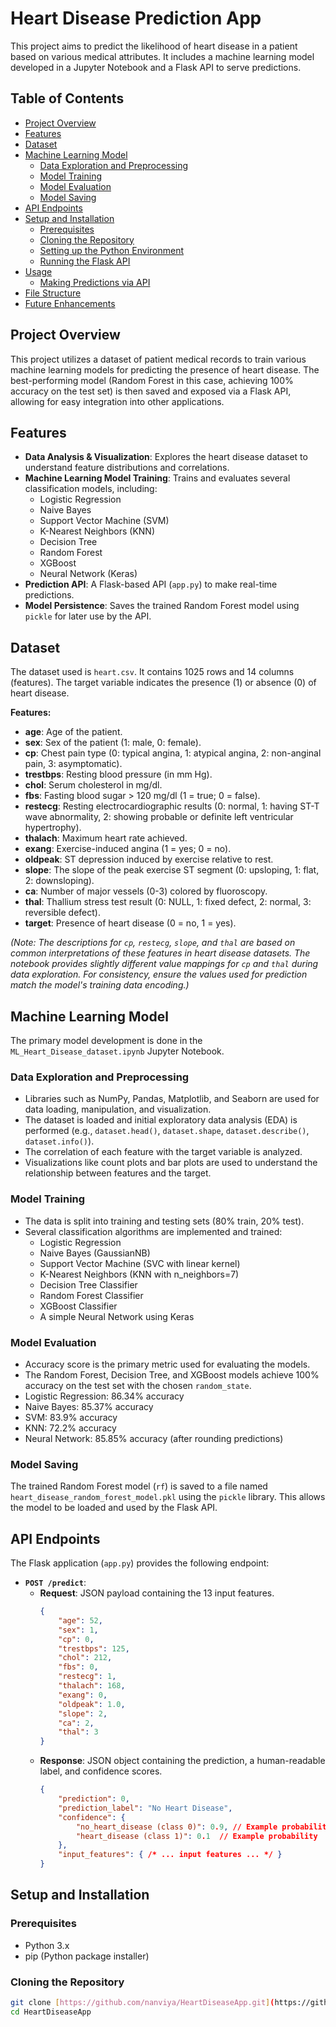 
# Heart Disease Prediction App

This project aims to predict the likelihood of heart disease in a patient based on various medical attributes. It includes a machine learning model developed in a Jupyter Notebook and a Flask API to serve predictions.

## Table of Contents

* [Project Overview](#project-overview)
* [Features](#features)
* [Dataset](#dataset)
* [Machine Learning Model](#machine-learning-model)
    * [Data Exploration and Preprocessing](#data-exploration-and-preprocessing)
    * [Model Training](#model-training)
    * [Model Evaluation](#model-evaluation)
    * [Model Saving](#model-saving)
* [API Endpoints](#api-endpoints)
* [Setup and Installation](#setup-and-installation)
    * [Prerequisites](#prerequisites)
    * [Cloning the Repository](#cloning-the-repository)
    * [Setting up the Python Environment](#setting-up-the-python-environment)
    * [Running the Flask API](#running-the-flask-api)
* [Usage](#usage)
    * [Making Predictions via API](#making-predictions-via-api)
* [File Structure](#file-structure)
* [Future Enhancements](#future-enhancements)

## Project Overview

This project utilizes a dataset of patient medical records to train various machine learning models for predicting the presence of heart disease. The best-performing model (Random Forest in this case, achieving 100% accuracy on the test set) is then saved and exposed via a Flask API, allowing for easy integration into other applications.

## Features

* **Data Analysis & Visualization**: Explores the heart disease dataset to understand feature distributions and correlations.
* **Machine Learning Model Training**: Trains and evaluates several classification models, including:
    * Logistic Regression
    * Naive Bayes
    * Support Vector Machine (SVM)
    * K-Nearest Neighbors (KNN)
    * Decision Tree
    * Random Forest
    * XGBoost
    * Neural Network (Keras)
* **Prediction API**: A Flask-based API (`app.py`) to make real-time predictions.
* **Model Persistence**: Saves the trained Random Forest model using `pickle` for later use by the API.

## Dataset

The dataset used is `heart.csv`. It contains 1025 rows and 14 columns (features). The target variable indicates the presence (1) or absence (0) of heart disease.

**Features:**

* **age**: Age of the patient.
* **sex**: Sex of the patient (1: male, 0: female).
* **cp**: Chest pain type (0: typical angina, 1: atypical angina, 2: non-anginal pain, 3: asymptomatic).
* **trestbps**: Resting blood pressure (in mm Hg).
* **chol**: Serum cholesterol in mg/dl.
* **fbs**: Fasting blood sugar > 120 mg/dl (1 = true; 0 = false).
* **restecg**: Resting electrocardiographic results (0: normal, 1: having ST-T wave abnormality, 2: showing probable or definite left ventricular hypertrophy).
* **thalach**: Maximum heart rate achieved.
* **exang**: Exercise-induced angina (1 = yes; 0 = no).
* **oldpeak**: ST depression induced by exercise relative to rest.
* **slope**: The slope of the peak exercise ST segment (0: upsloping, 1: flat, 2: downsloping).
* **ca**: Number of major vessels (0-3) colored by fluoroscopy.
* **thal**: Thallium stress test result (0: NULL, 1: fixed defect, 2: normal, 3: reversible defect).
* **target**: Presence of heart disease (0 = no, 1 = yes).

*(Note: The descriptions for `cp`, `restecg`, `slope`, and `thal` are based on common interpretations of these features in heart disease datasets. The notebook provides slightly different value mappings for `cp` and `thal` during data exploration. For consistency, ensure the values used for prediction match the model's training data encoding.)*

## Machine Learning Model

The primary model development is done in the `ML_Heart_Disease_dataset.ipynb` Jupyter Notebook.

### Data Exploration and Preprocessing

* Libraries such as NumPy, Pandas, Matplotlib, and Seaborn are used for data loading, manipulation, and visualization.
* The dataset is loaded and initial exploratory data analysis (EDA) is performed (e.g., `dataset.head()`, `dataset.shape`, `dataset.describe()`, `dataset.info()`).
* The correlation of each feature with the target variable is analyzed.
* Visualizations like count plots and bar plots are used to understand the relationship between features and the target.

### Model Training

* The data is split into training and testing sets (80% train, 20% test).
* Several classification algorithms are implemented and trained:
    * Logistic Regression
    * Naive Bayes (GaussianNB)
    * Support Vector Machine (SVC with linear kernel)
    * K-Nearest Neighbors (KNN with n\_neighbors=7)
    * Decision Tree Classifier
    * Random Forest Classifier
    * XGBoost Classifier
    * A simple Neural Network using Keras

### Model Evaluation

* Accuracy score is the primary metric used for evaluating the models.
* The Random Forest, Decision Tree, and XGBoost models achieve 100% accuracy on the test set with the chosen `random_state`.
* Logistic Regression: 86.34% accuracy
* Naive Bayes: 85.37% accuracy
* SVM: 83.9% accuracy
* KNN: 72.2% accuracy
* Neural Network: 85.85% accuracy (after rounding predictions)

### Model Saving

The trained Random Forest model (`rf`) is saved to a file named `heart_disease_random_forest_model.pkl` using the `pickle` library. This allows the model to be loaded and used by the Flask API.

## API Endpoints

The Flask application (`app.py`) provides the following endpoint:

* **`POST /predict`**:
    * **Request**: JSON payload containing the 13 input features.
        ```json
        {
            "age": 52,
            "sex": 1,
            "cp": 0,
            "trestbps": 125,
            "chol": 212,
            "fbs": 0,
            "restecg": 1,
            "thalach": 168,
            "exang": 0,
            "oldpeak": 1.0,
            "slope": 2,
            "ca": 2,
            "thal": 3
        }
        ```
    * **Response**: JSON object containing the prediction, a human-readable label, and confidence scores.
        ```json
        {
            "prediction": 0,
            "prediction_label": "No Heart Disease",
            "confidence": {
                "no_heart_disease (class 0)": 0.9, // Example probability
                "heart_disease (class 1)": 0.1  // Example probability
            },
            "input_features": { /* ... input features ... */ }
        }
        ```

## Setup and Installation

### Prerequisites

* Python 3.x
* pip (Python package installer)

### Cloning the Repository

```bash
git clone [https://github.com/nanviya/HeartDiseaseApp.git](https://github.com/nanviya/HeartDiseaseApp.git)
cd HeartDiseaseApp
